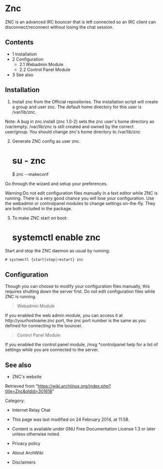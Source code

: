 Znc
===

ZNC is an advanced IRC bouncer that is left connected so an IRC client
can disconnect/reconnect without losing the chat session.

Contents
--------

-   1 Installation
-   2 Configuration
    -   2.1 Webadmin Module
    -   2.2 Control Panel Module
-   3 See also

Installation
------------

1. Install znc from the Official repositories. The installation script
will create a group and user znc. The default home directory for this
user is /var/lib/znc.

Note: A bug in znc.install (znc 1.0-2) sets the znc user's home
directory as /var/empty. /var/lib/znc is still created and owned by the
correct user/group. You should change znc's home directory to
/var/lib/znc

2. Generate ZNC config as user znc.

    # su - znc
    $ znc --makeconf

Go through the wizard and setup your preferences.

Warning:Do not edit configuration files manually in a text editor while
ZNC is running. There is a very good chance you will lose your
configuration. Use the webadmin or controlpanel modules to change
settings on-the-fly. They are both included in the package.

3. To make ZNC start on boot:

    # systemctl enable znc

Start and stop the ZNC daemon as usual by running:

    # systemctl {start|stop|restart} znc

Configuration
-------------

Though you can choose to modify your configuration files manually, this
requires shutting down the server first. Do not edit configuration files
while ZNC is running.

> Webadmin Module

If you enabled the web admin module, you can access it at
http://yourhostname:znc port, the znc port number is the same as you
defined for connecting to the bouncer.

> Control Panel Module

If you enabled the control panel module, /msg *controlpanel help for a
list of settings while you are connected to the server.

See also
--------

-   ZNC's website

Retrieved from
"https://wiki.archlinux.org/index.php?title=Znc&oldid=301618"

Category:

-   Internet Relay Chat

-   This page was last modified on 24 February 2014, at 11:58.
-   Content is available under GNU Free Documentation License 1.3 or
    later unless otherwise noted.
-   Privacy policy
-   About ArchWiki
-   Disclaimers
